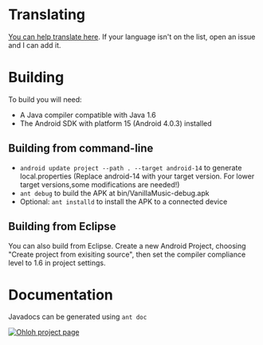 Translating
===========
[You can help translate here][1]. If your language isn't on the list, open an
issue and I can add it.

Building
========
To build you will need:

 * A Java compiler compatible with Java 1.6
 * The Android SDK with platform 15 (Android 4.0.3) installed

Building from command-line
--------------------------
 * `android update project --path . --target android-14` to generate local.properties (Replace android-14 with your target version. For lower target versions,some modifications are needed!)
 * `ant debug` to build the APK at bin/VanillaMusic-debug.apk
 * Optional: `ant installd` to install the APK to a connected device

Building from Eclipse
---------------------
You can also build from Eclipse. Create a new Android Project, choosing "Create
project from exisiting source", then set the compiler compliance level to 1.6
in project settings.

Documentation
=============
Javadocs can be generated using `ant doc`

[![Ohloh project page][3]][2]

  [1]: http://crowdin.net/project/vanilla-music/invite
  [2]: https://www.ohloh.net/p/vanilla-music?ref=sample
  [3]: https://www.ohloh.net/p/vanilla-music/widgets/project_thin_badge.gif

